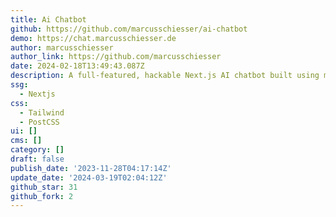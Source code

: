 ```yaml
---
title: Ai Chatbot
github: https://github.com/marcusschiesser/ai-chatbot
demo: https://chat.marcusschiesser.de
author: marcusschiesser
author_link: https://github.com/marcusschiesser
date: 2024-02-18T13:49:43.087Z
description: A full-featured, hackable Next.js AI chatbot built using my chat UI components
ssg:
  - Nextjs
css:
  - Tailwind
  - PostCSS
ui: []
cms: []
category: []
draft: false
publish_date: '2023-11-28T04:17:14Z'
update_date: '2024-03-19T02:04:12Z'
github_star: 31
github_fork: 2
---
```

